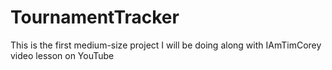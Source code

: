 # TournamentTracker
This is the first medium-size project I will be doing along with IAmTimCorey video lesson on YouTube
